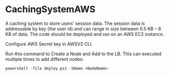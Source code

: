 # CachingSystemAWS

A caching system to store users’ session data.
The session data is addressable by key (the user id) and can range in size between
0.5 KB – 8 KB of data.
The code should be deployed and ran on an AWS EC2 instance.


Configure AWS Secret key in AWSV2 CLI.


Run this command to Create a Node and Add to the LB.
This can executed multiple times to add different nodes:
```
powershell -file deploy.ps1 -SName <NodeName>

```
